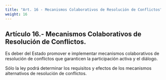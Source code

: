 ```yaml
---
title: "Art. 16 - Mecanismos Colaborativos de Resolución de Conflictos"
weight: 16
---
```


## Artículo 16.- Mecanismos Colaborativos de Resolución de Conflictos.
Es deber del Estado promover e implementar mecanismos colaborativos de resolución de conflictos que garanticen la participación activa y el diálogo.

Sólo la ley podrá determinar los requisitos y efectos de los mecanismos
alternativos de resolución de conflictos.